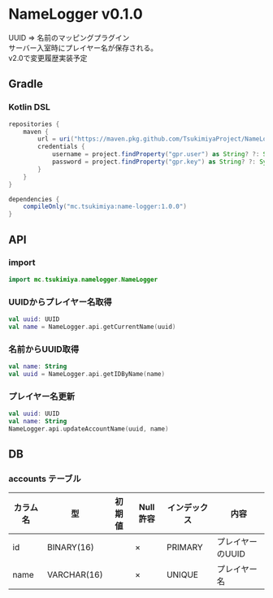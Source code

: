 # NameLogger v0.1.0
UUID ⇒ 名前のマッピングプラグイン  
サーバー入室時にプレイヤー名が保存される。  
v2.0で変更履歴実装予定

## Gradle
### Kotlin DSL
```gradle
repositories {
    maven {
        url = uri("https://maven.pkg.github.com/TsukimiyaProject/NameLogger")
        credentials {
            username = project.findProperty("gpr.user") as String? ?: System.getenv("GITHUB_ACTOR")
            password = project.findProperty("gpr.key") as String? ?: System.getenv("GITHUB_TOKEN")
        }
    }
}

dependencies {
    compileOnly("mc.tsukimiya:name-logger:1.0.0")
}
```

## API
### import
```kotlin
import mc.tsukimiya.namelogger.NameLogger
```

### UUIDからプレイヤー名取得
```kotlin
val uuid: UUID
val name = NameLogger.api.getCurrentName(uuid)
```

### 名前からUUID取得
```kotlin
val name: String
val uuid = NameLogger.api.getIDByName(name)
```

### プレイヤー名更新
```kotlin
val uuid: UUID
val name: String
NameLogger.api.updateAccountName(uuid, name)
```

## DB
### accounts テーブル
| カラム名 | 型 | 初期値 | Null許容 | インデックス | 内容 |
| --- | --- | --- | --- | --- | --- |
| id | BINARY(16) | | × | PRIMARY | プレイヤーのUUID |
| name | VARCHAR(16) | | × | UNIQUE | プレイヤー名 |
